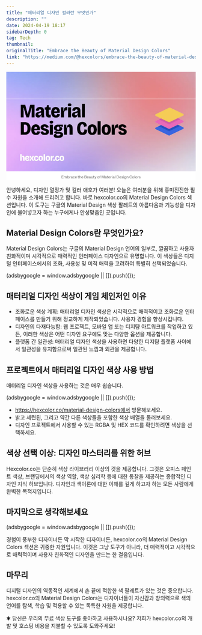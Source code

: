 ```yaml
---
title: "매터리얼 디자인 컬러란 무엇인가"
description: ""
date: 2024-04-19 18:17
sidebarDepth: 0
tag: Tech
thumbnail: 
originalTitle: "Embrace the Beauty of Material Design Colors"
link: "https://medium.com/@hexcolors/embrace-the-beauty-of-material-design-colors-6fff89c30dfc"
---
```



![Embrace the Beauty of Material Design Colors](./img/EmbracetheBeautyofMaterialDesignColors_0.png)

안녕하세요, 디자인 열정가 및 컬러 애호가 여러분! 오늘은 여러분을 위해 흥미진진한 필수 자원을 소개해 드리려고 합니다. 바로 hexcolor.co의 Material Design Colors 섹션입니다. 이 도구는 구글의 Material Design 색상 팔레트의 아름다움과 기능성을 디자인에 불어넣고자 하는 누구에게나 안성맞춤인 곳입니다.

## Material Design Colors란 무엇인가요?

Material Design Colors는 구글의 Material Design 언어의 일부로, 깔끔하고 사용자 친화적이며 시각적으로 매력적인 인터페이스 디자인으로 유명합니다. 이 색상들은 디지털 인터페이스에서의 조화, 사용성 및 미적 매력을 고려하여 특별히 선택되었습니다.

<!-- ui-log 수평형 -->
<ins class="adsbygoogle"
  style="display:block"
  data-ad-client="ca-pub-4877378276818686"
  data-ad-slot="9743150776"
  data-ad-format="auto"
  data-full-width-responsive="true"></ins>
<component is="script">
(adsbygoogle = window.adsbygoogle || []).push({});
</component>

## 매터리얼 디자인 색상이 게임 체인저인 이유

- 조화로운 색상 계획: 매터리얼 디자인 색상은 시각적으로 매력적이고 조화로운 인터페이스를 만들기 위해 정교하게 제작되었습니다. 사용자 경험을 향상시킵니다.
- 디자인의 다재다능함: 웹 프로젝트, 모바일 앱 또는 디지턈 아트워크를 작업하고 있든, 이러한 색상은 어떤 디자인 요구에도 맞는 다양한 옵션을 제공합니다.
- 플랫폼 간 일관성: 매터리얼 디자인 색상을 사용하면 다양한 디지턈 플랫폼 사이에서 일관성을 유지함으로써 일관된 느낌과 외관을 제공합니다.

## 프로젝트에서 매터리얼 디자인 색상 사용 방법

매터리얼 디자인 색상을 사용하는 것은 매우 쉽습니다.

<!-- ui-log 수평형 -->
<ins class="adsbygoogle"
  style="display:block"
  data-ad-client="ca-pub-4877378276818686"
  data-ad-slot="9743150776"
  data-ad-format="auto"
  data-full-width-responsive="true"></ins>
<component is="script">
(adsbygoogle = window.adsbygoogle || []).push({});
</component>

- https://hexcolor.co/material-design-colors에서 방문해보세요.
- 밝고 세련된, 그리고 약간 다른 색상들을 포함한 색상 배열을 둘러보세요.
- 디자인 프로젝트에서 사용할 수 있는 RGBA 및 HEX 코드를 확인하려면 색상을 선택하세요.

## 색상 선택 이상: 디자인 마스터리를 위한 허브

Hexcolor.co는 단순히 색상 라이브러리 이상의 것을 제공합니다. 그것은 오피스 페인트 색상, 브랜딩에서의 색상 역할, 색상 심리학 등에 대한 통찰을 제공하는 종합적인 디자인 지식 허브입니다. 디자인과 색이론에 대한 이해를 깊게 하고자 하는 모든 사람에게 완벽한 목적지입니다.

## 마지막으로 생각해보세요

<!-- ui-log 수평형 -->
<ins class="adsbygoogle"
  style="display:block"
  data-ad-client="ca-pub-4877378276818686"
  data-ad-slot="9743150776"
  data-ad-format="auto"
  data-full-width-responsive="true"></ins>
<component is="script">
(adsbygoogle = window.adsbygoogle || []).push({});
</component>

경험이 풍부한 디자이너든 막 시작한 디자이너든, hexcolor.co의 Material Design Colors 섹션은 귀중한 자원입니다. 이것은 그냥 도구가 아니라, 더 매력적이고 시각적으로 매력적이며 사용자 친화적인 디자인을 만드는 한 걸음입니다.

## 마무리

디지털 디자인의 역동적인 세계에서 손 끝에 적합한 색 팔레트가 있는 것은 중요합니다. hexcolor.co의 Material Design Colors는 디자이너들이 자신감과 창의력으로 색의 언어를 탐색, 학습 및 적용할 수 있는 독특한 자원을 제공합니다.

✱ 당신은 우리의 무료 색상 도구를 좋아하고 사용하시나요? 저희가 hexcolor.co의 개발 및 호스팅 비용을 지불할 수 있도록 도와주세요!